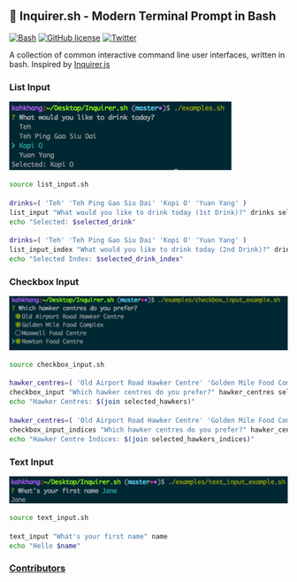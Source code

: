 ## :rocket: Inquirer.sh - Modern Terminal Prompt in Bash
[![Bash](https://img.shields.io/badge/language-Bash-green.svg)](https://github.com/tanhauhau/Inquirer.sh) [![GitHub license](https://img.shields.io/badge/license-MIT-blue.svg)](https://raw.githubusercontent.com/tanhauhau/Inquirer.sh/master/LICENSE) [![Twitter](https://img.shields.io/twitter/url/https/github.com/tanhauhau/Inquirer.sh.svg?style=social)](https://twitter.com/intent/tweet?text=%23Inquirer.sh%20rocks%21&url=%5Bobject%20Object%5D)

A collection of common interactive command line user interfaces, written in bash. Inspired by [Inquirer.js](https://github.com/SBoudrias/Inquirer.js)

### List Input
![List Input Example](screenshots/list_input.png "List Input Example")

```sh
source list_input.sh

drinks=( 'Teh' 'Teh Ping Gao Siu Dai' 'Kopi O' 'Yuan Yang' )
list_input "What would you like to drink today (1st Drink)?" drinks selected_drink
echo "Selected: $selected_drink"

drinks=( 'Teh' 'Teh Ping Gao Siu Dai' 'Kopi O' 'Yuan Yang' )
list_input_index "What would you like to drink today (2nd Drink)?" drinks selected_drink_index
echo "Selected Index: $selected_drink_index"
```

### Checkbox Input
![Checkbox Input Example](screenshots/checkbox_input.png "Checkbox Input Example")

```sh
source checkbox_input.sh

hawker_centres=( 'Old Airport Road Hawker Centre' 'Golden Mile Food Complex' 'Maxwell Food Centre' 'Newton Food Centre' )
checkbox_input "Which hawker centres do you prefer?" hawker_centres selected_hawkers
echo "Hawker Centres: $(join selected_hawkers)"

hawker_centres=( 'Old Airport Road Hawker Centre' 'Golden Mile Food Complex' 'Maxwell Food Centre' 'Newton Food Centre' )
checkbox_input_indices "Which hawker centres do you prefer?" hawker_centres selected_hawkers_indices
echo "Hawker Centre Indices: $(join selected_hawkers_indices)"
```

### Text Input
![Text Input Example](screenshots/text_input.png "Text Input Example")

```sh
source text_input.sh

text_input "What's your first name" name
echo "Hello $name"
```

### [Contributors](https://github.com/tanhauhau/Inquirer.sh/blob/master/CONTRIBUTORS.md)

